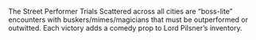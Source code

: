 The Street Performer Trials
Scattered across all cities are “boss-lite” encounters with buskers/mimes/magicians that must be outperformed or outwitted.
Each victory adds a comedy prop to Lord Pilsner’s inventory.

